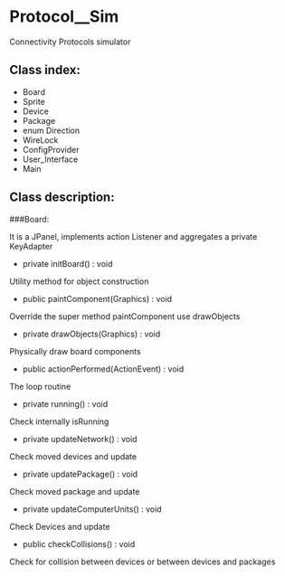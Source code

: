 # Protocol__Sim
Connectivity Protocols simulator 

## Class index:
* Board
* Sprite
* Device
* Package
* enum Direction
* WireLock
* ConfigProvider
* User_Interface
* Main

## Class description:

###Board: 

It is a JPanel, implements action Listener and aggregates a private KeyAdapter
  
* private initBoard() : void

Utility method for object construction

* public paintComponent(Graphics) : void

Override the super method paintComponent use drawObjects

* private drawObjects(Graphics) : void

Physically draw board components

* public actionPerformed(ActionEvent) : void

The loop routine

* private running() : void

Check internally isRunning

* private updateNetwork() : void

Check moved devices and update

* private updatePackage() : void

Check moved package and update

* private updateComputerUnits() : void

Check Devices and update

* public checkCollisions() : void

Check for collision between devices or between devices and
packages


